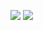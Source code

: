
[![](https://img.shields.io/chocolatey/v/burp-suite-pro-edition?label=Burp%20Suite%20Pro&style=for-the-badge)](https://community.chocolatey.org/packages/burp-suite-pro-edition) [![](https://img.shields.io/chocolatey/dt/burp-suite-pro-edition?style=for-the-badge)](https://community.chocolatey.org/packages/burp-suite-pro-edition)
